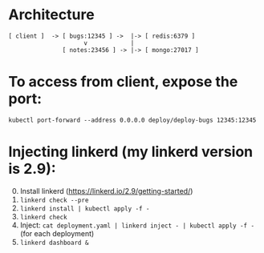 # Architecture
```
[ client ]  -> [ bugs:12345 ] ->  |-> [ redis:6379 ]
                     v            |
               [ notes:23456 ] -> |-> [ mongo:27017 ] 

```

# To access from client, expose the port:
`kubectl port-forward --address 0.0.0.0 deploy/deploy-bugs 12345:12345`

# Injecting linkerd (my linkerd version is 2.9):
0. Install linkerd (https://linkerd.io/2.9/getting-started/)
1. `linkerd check --pre`
2. `linkerd install | kubectl apply -f -`
3. `linkerd check`
4. Inject: `cat deployment.yaml | linkerd inject - | kubectl apply -f -` (for each deployment)
5. `linkerd dashboard &`
